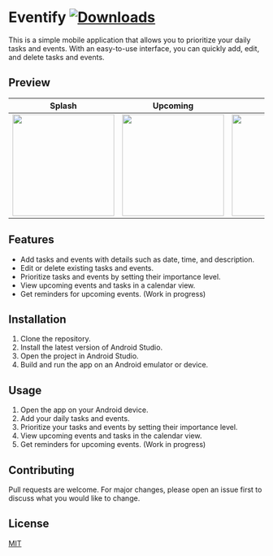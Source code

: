 # Eventify    [![Downloads](https://img.shields.io/github/downloads/veerviren/Event-Managment-App/total.svg)](https://github.com/veerviren/Event-Managment-App/releases)
This is a simple mobile application that allows you to prioritize your daily tasks and events. With an easy-to-use interface, you can quickly add, edit, and delete tasks and events.

## Preview

| Splash | Upcoming | Create | View |
| ------ | -------- | ------ | ---- |
| <img src="https://user-images.githubusercontent.com/77713965/234186356-c5bfe4e7-f18b-4e20-81f2-d15903159182.png" width="200"/> | <img src="https://user-images.githubusercontent.com/77713965/234186475-b60cc389-a7ca-4829-a7b4-60c5df470e67.png" width="200"/> | <img src="https://user-images.githubusercontent.com/77713965/234186870-30898d5f-5b22-4380-bddf-16fadeda8262.png" width="200"/> | <img src="https://user-images.githubusercontent.com/77713965/234186929-6c7a4f32-698b-4e43-8c59-a593ce6523c9.png" width="200"/> |

## Features

- Add tasks and events with details such as date, time, and description.
- Edit or delete existing tasks and events.
- Prioritize tasks and events by setting their importance level.
- View upcoming events and tasks in a calendar view.
- Get reminders for upcoming events. (Work in progress)

## Installation

1. Clone the repository.
2. Install the latest version of Android Studio.
3. Open the project in Android Studio.
4. Build and run the app on an Android emulator or device.

## Usage

1. Open the app on your Android device.
2. Add your daily tasks and events.
3. Prioritize your tasks and events by setting their importance level.
4. View upcoming events and tasks in the calendar view.
5. Get reminders for upcoming events. (Work in progress)

## Contributing

Pull requests are welcome. For major changes, please open an issue first to discuss what you would like to change.

## License

[MIT](https://choosealicense.com/licenses/mit/)
